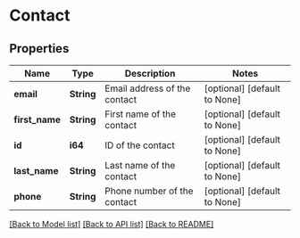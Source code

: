 # Contact

## Properties
Name | Type | Description | Notes
------------ | ------------- | ------------- | -------------
**email** | **String** | Email address of the contact | [optional] [default to None]
**first_name** | **String** | First name of the contact | [optional] [default to None]
**id** | **i64** | ID of the contact | [optional] [default to None]
**last_name** | **String** | Last name of the contact | [optional] [default to None]
**phone** | **String** | Phone number of the contact | [optional] [default to None]

[[Back to Model list]](../README.md#documentation-for-models) [[Back to API list]](../README.md#documentation-for-api-endpoints) [[Back to README]](../README.md)


